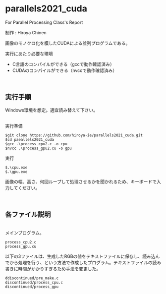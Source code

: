 # parallels2021_cuda
For Parallel Processing Class's Report

制作 : Hiroya Chinen

画像のモノクロ化を模したCUDAによる並列プログラムである。

実行にあたり必要な環境
- C言語のコンパイルができる（gccで動作確認済み）
- CUDAのコンパイルができる（nvccで動作確認済み）

<br>

## 実行手順
Windows環境を想定。適宜読み替えて下さい。

<br>
実行準備

```
$git clone https://github.com/hiroya-ie/parallels2021_cuda.git
$cd paeallels2021_cuda
$gcc .\process_cpu2.c -o cpu
$nvcc .\process_gpu2.cu -o gpu
````

実行

```
$.\cpu.exe
$.\gpu.exe
```

画像の幅、高さ、何回ループして処理させるかを聞かれるため、キーボードで入力してください。

<br>

## 各ファイル説明

<br>
メインプログラム。

```
process_cpu2.c
process_gpu.cu
```

以下の3ファイルは、生成したRGBの値をテキストファイルに保存し、読み込んでから処理を行う、という方法で作成したプログラム。テキストファイルの読み書きに時間がかかりすぎるため手法を変更した。

```
ddiscontinued/pre_make.c
discontinued/process_cpu.c
discontinued/process_gpu
```